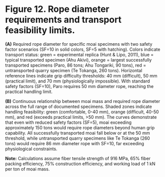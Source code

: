 # Figure 12. Rope diameter requirements and transport feasibility limits.

**(A)** Required rope diameter for specific moai specimens with two safety factor scenarios (SF=10 in solid colors, SF=5 with hatching). Colors indicate transport status: green = experimental replica (Hunt & Lipo, 2011), blue = typical transported specimen (Ahu Akivi), orange = largest successfully transported specimens (Paro, 86 tons; Ahu Tongariki, 90 tons), red = untransported quarry specimen (Te Tokanga, 260 tons). Horizontal reference lines indicate grip difficulty thresholds: 40 mm (difficult), 50 mm (practical limit), and 70 mm (physiologically impossible). With standard safety factors (SF=10), Paro requires 50 mm diameter rope, reaching the practical handling limit.

**(B)** Continuous relationship between moai mass and required rope diameter across the full range of documented specimens. Shaded zones indicate handling feasibility: green (comfortable, 0-40 mm), orange (difficult, 40-50 mm), and red (exceeds practical limits, >50 mm). The curves demonstrate that even with reduced safety factors (SF=5), moai exceeding approximately 150 tons would require rope diameters beyond human grip capability. All successfully transported moai fall below or at the 50 mm threshold, while untransported quarry specimens like Te Tokanga (260 tons) would require 86 mm diameter rope with SF=10, far exceeding physiological constraints.

**Note:** Calculations assume fiber tensile strength of 916 MPa, 65% fiber packing efficiency, 75% construction efficiency, and working load of 1 kN per ton of moai mass.
